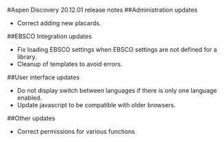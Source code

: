 #Aspen Discovery 20.12.01 release notes
##Administration updates
- Correct adding new placards.

##EBSCO Integration updates
- Fix loading EBSCO settings when EBSCO settings are not defined for a library.
- Cleanup of templates to avoid errors.  

##User interface updates
- Do not display switch between languages if there is only one language enabled. 
- Update javascript to be compatible with older browsers.

##Other updates
- Correct permissions for various functions
